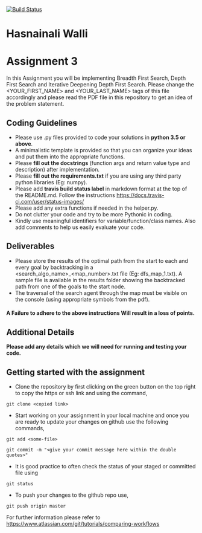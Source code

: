 [![Build Status](https://travis-ci.com/hbrs-ai/assignment-03.svg?branch=master)](https://travis-ci.com/hbrs-ai/assignment-03)
# Hasnainali Walli

# Assignment 3
In this Assignment you will be implementing Breadth First Search, Depth First Search and Iterative Deepening Depth First Search.
Please change the <YOUR_FIRST_NAME> and <YOUR_LAST_NAME> tags of this file accordingly and please read the PDF file in this repository to get an idea of the problem statement.

## Coding Guidelines
* Please use .py files provided to code your solutions in **python 3.5 or above**.
* A minimalistic template is provided so that you can organize your ideas and put them into the appropriate functions.
* Please **fill out the docstrings** (function args and return value type and description) after implementation.
* Please **fill out the requirements.txt** if you are using any third party python libraries (Eg: numpy).
* Please add **travis build status label** in markdown format at the top of the README.md. Follow the instructions https://docs.travis-ci.com/user/status-images/
* Please add any extra functions if needed in the helper.py.
* Do not clutter your code and try to be more Pythonic in coding.
* Kindly use meaningful identifiers for variable/function/class names. Also add comments to help us easily evaluate your code.

## Deliverables
* Please store the results of the optimal path from the start to each and every goal by backtracking in a <search_algo_name>_<map_number>.txt file (Eg: dfs_map_1.txt). A sample file is available in the results folder showing the backtracked path from one of the goals to the start node.
* The traversal of the search agent through the map must be visible on the console (using appropriate symbols from the pdf).


#### A Failure to adhere to the above instructions Will result in a loss of points.

## Additional Details
**Please add any details which we will need for running and testing your code.**



## Getting started with the assignment
* Clone the repository by first clicking on the green button on the top right to copy the https or ssh link and using the command,
```
git clone <copied link>
```
* Start working on your assignment in your local machine and once you are ready to update your changes on github use the following commands,
```
git add <some-file>
```
```
git commit -m "<give your commit message here within the double quotes>"
```
* It is good practice to often check the status of your staged or committed file using
```
git status
```
* To push your changes to the github repo use,
```
git push origin master
```

For further information please refer to https://www.atlassian.com/git/tutorials/comparing-workflows
